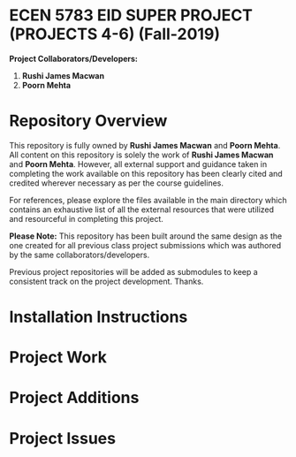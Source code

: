 # ECEN 5783 EID SUPER PROJECT (PROJECTS 4-6) (Fall-2019)

**Project Collaborators/Developers:**

1. **Rushi James Macwan**
2. **Poorn Mehta**

# Repository Overview

This repository is fully owned by **Rushi James Macwan** and **Poorn Mehta**. All content on this repository is solely the work of **Rushi James Macwan** and **Poorn Mehta**. However, all external support and guidance taken in completing the work available on this repository has been clearly cited and credited wherever necessary as per the course guidelines.

For references, please explore the files available in the main directory which contains an exhaustive list of all the external resources that were utilized and resourceful in completing this project.

**Please Note:** This repository has been built around the same design as the one created for all previous class project submissions which was authored by the same collaborators/developers.

Previous project repositories will be added as submodules to keep a consistent track on the project development. Thanks.

# Installation Instructions

# Project Work

# Project Additions

# Project Issues
